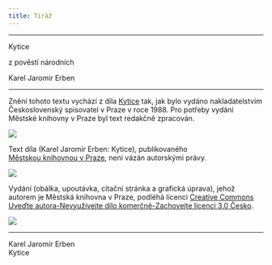 ```yaml
---
title: Tiráž
---
```


***

Kytice

z pověstí národních

Karel Jaromír Erben


***

Znění tohoto textu vychází z díla [Kytice](https://aleph.nkp.cz/F/?func=direct&doc_number=000042630&local_base=CNB) tak, jak bylo vydáno nakladatelstvím Československý spisovatel v Praze v roce 1988. Pro potřeby vydání Městské knihovny v Praze byl text redakčně zpracován.

![](../Images/image003.jpg)

Text díla (Karel Jaromír Erben: Kytice), publikovaného [Městskou knihovnou v Praze](https://www.mlp.cz/cz/), není vázán autorskými právy.

![](../Images/image001.jpg)

Vydání (obálka, upoutávka, citační stránka a grafická úprava), jehož autorem je Městská knihovna v Praze, podléhá licenci [Creative Commons Uveďte autora-Nevyužívejte dílo komerčně-Zachovejte licenci 3.0 Česko](https://creativecommons.org/licenses/by-nc-sa/3.0/cz/).

  

![](../Images/image004.jpg)


***

Karel Jaromír Erben  
Kytice
